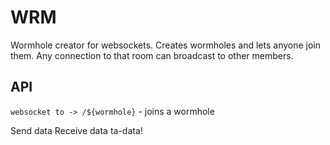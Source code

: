 # WRM

Wormhole creator for websockets. Creates wormholes and lets anyone join them. Any connection to that room can broadcast to other members.

## API

`websocket to -> /${wormhole}` - joins a wormhole 

Send data
Receive data
ta-data!
